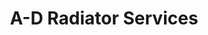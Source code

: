 ---
title: "A-D Radiator Services"
url: /palmerston-north/a-d-radiator-services/
shop: car repair
---